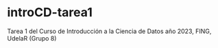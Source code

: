 # introCD-tarea1
Tarea 1 del Curso de Introducción a la Ciencia de Datos año 2023, FING, UdelaR (Grupo 8)
